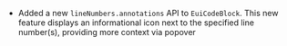 - Added a new `lineNumbers.annotations` API to `EuiCodeBlock`. This new feature displays an informational icon next to the specified line number(s), providing more context via popover
